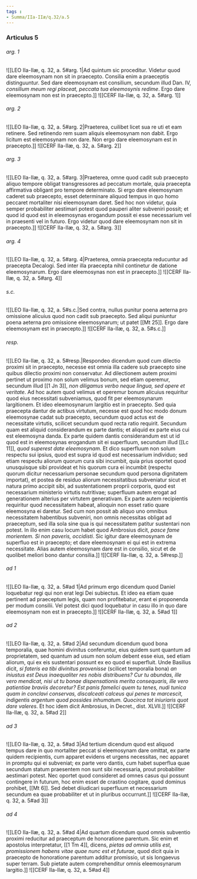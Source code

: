 ```yaml
---
tags : 
- Summa/IIa-IIæ/q.32/a.5
---
```


### Articulus 5

###### arg. 1
![[LEO IIa-IIæ, q. 32, a. 5#arg. 1|Ad quintum sic proceditur. Videtur quod dare eleemosynam non sit in praecepto. Consilia enim a praeceptis distinguuntur. Sed dare eleemosynam est consilium, secundum illud Dan. IV, *consilium meum regi placeat, peccata tua eleemosynis redime*. Ergo dare eleemosynam non est in praecepto.]]
![[CERF IIa-IIæ, q. 32, a. 5#arg. 1]]

###### arg. 2
![[LEO IIa-IIæ, q. 32, a. 5#arg. 2|Praeterea, cuilibet licet sua re uti et eam retinere. Sed retinendo rem suam aliquis eleemosynam non dabit. Ergo licitum est eleemosynam non dare. Non ergo dare eleemosynam est in praecepto.]]
![[CERF IIa-IIæ, q. 32, a. 5#arg. 2]]

###### arg. 3
![[LEO IIa-IIæ, q. 32, a. 5#arg. 3|Praeterea, omne quod cadit sub praecepto aliquo tempore obligat transgressores ad peccatum mortale, quia praecepta affirmativa obligant pro tempore determinato. Si ergo dare eleemosynam caderet sub praecepto, esset determinare aliquod tempus in quo homo peccaret mortaliter nisi eleemosynam daret. Sed hoc non videtur, quia semper probabiliter aestimari potest quod pauperi aliter subveniri possit; et quod id quod est in eleemosynas erogandum possit ei esse necessarium vel in praesenti vel in futuro. Ergo videtur quod dare eleemosynam non sit in praecepto.]]
![[CERF IIa-IIæ, q. 32, a. 5#arg. 3]]

###### arg. 4
![[LEO IIa-IIæ, q. 32, a. 5#arg. 4|Praeterea, omnia praecepta reducuntur ad praecepta Decalogi. Sed inter illa praecepta nihil continetur de datione eleemosynarum. Ergo dare eleemosynas non est in praecepto.]]
![[CERF IIa-IIæ, q. 32, a. 5#arg. 4]]

###### s.c.
![[LEO IIa-IIæ, q. 32, a. 5#s.c.|Sed contra, nullus punitur poena aeterna pro omissione alicuius quod non cadit sub praecepto. Sed aliqui puniuntur poena aeterna pro omissione eleemosynarum; ut patet [[Mt 25]]. Ergo dare eleemosynam est in praecepto.]]
![[CERF IIa-IIæ, q. 32, a. 5#s.c.]]

###### resp.
![[LEO IIa-IIæ, q. 32, a. 5#resp.|Respondeo dicendum quod cum dilectio proximi sit in praecepto, necesse est omnia illa cadere sub praecepto sine quibus dilectio proximi non conservatur. Ad dilectionem autem proximi pertinet ut proximo non solum velimus bonum, sed etiam operemur, secundum illud [[1 Jn 3]], *non diligamus verbo neque lingua, sed opere et veritate*. Ad hoc autem quod velimus et operemur bonum alicuius requiritur quod eius necessitati subveniamus, quod fit per eleemosynarum largitionem. Et ideo eleemosynarum largitio est in praecepto. Sed quia praecepta dantur de actibus virtutum, necesse est quod hoc modo donum eleemosynae cadat sub praecepto, secundum quod actus est de necessitate virtutis, scilicet secundum quod recta ratio requirit. Secundum quam est aliquid considerandum ex parte dantis; et aliquid ex parte eius cui est eleemosyna danda. Ex parte quidem dantis considerandum est ut id quod est in eleemosynas erogandum sit ei superfluum, secundum illud [[Lc 11]], *quod superest date eleemosynam*. Et dico superfluum non solum respectu sui ipsius, quod est supra id quod est necessarium individuo; sed etiam respectu aliorum quorum cura sibi incumbit, quia prius oportet quod unusquisque sibi provideat et his quorum cura ei incumbit (respectu quorum dicitur necessarium personae secundum quod persona dignitatem importat), et postea de residuo aliorum necessitatibus subveniatur sicut et natura primo accipit sibi, ad sustentationem proprii corporis, quod est necessarium ministerio virtutis nutritivae; superfluum autem erogat ad generationem alterius per virtutem generativam. Ex parte autem recipientis requiritur quod necessitatem habeat, alioquin non esset ratio quare eleemosyna ei daretur. Sed cum non possit ab aliquo uno omnibus necessitatem habentibus subveniri, non omnis necessitas obligat ad praeceptum, sed illa sola sine qua is qui necessitatem patitur sustentari non potest. In illo enim casu locum habet quod Ambrosius dicit, *pasce fame morientem. Si non paveris, occidisti*. Sic igitur dare eleemosynam de superfluo est in praecepto; et dare eleemosynam ei qui est in extrema necessitate. Alias autem eleemosynam dare est in consilio, sicut et de quolibet meliori bono dantur consilia.]]
![[CERF IIa-IIæ, q. 32, a. 5#resp.]]

###### ad 1
![[LEO IIa-IIæ, q. 32, a. 5#ad 1|Ad primum ergo dicendum quod Daniel loquebatur regi qui non erat legi Dei subiectus. Et ideo ea etiam quae pertinent ad praeceptum legis, quam non profitebatur, erant ei proponenda per modum consilii. Vel potest dici quod loquebatur in casu illo in quo dare eleemosynam non est in praecepto.]]
![[CERF IIa-IIæ, q. 32, a. 5#ad 1]]

###### ad 2
![[LEO IIa-IIæ, q. 32, a. 5#ad 2|Ad secundum dicendum quod bona temporalia, quae homini divinitus conferuntur, eius quidem sunt quantum ad proprietatem, sed quantum ad usum non solum debent esse eius, sed etiam aliorum, qui ex eis sustentari possunt ex eo quod ei superfluit. Unde Basilius dicit, *si fateris ea tibi divinitus provenisse* (scilicet temporalia bona) *an iniustus est Deus inaequaliter res nobis distribuens? Cur tu abundas, ille vero mendicat, nisi ut tu bonae dispensationis merita consequaris, ille vero patientiae braviis decoretur? Est panis famelici quem tu tenes, nudi tunica quam in conclavi conservas, discalceati calceus qui penes te marcescit, indigentis argentum quod possides inhumatum. Quocirca tot iniuriaris quot dare valeres*. Et hoc idem dicit Ambrosius, in Decret., dist. XLVII.]]
![[CERF IIa-IIæ, q. 32, a. 5#ad 2]]

###### ad 3
![[LEO IIa-IIæ, q. 32, a. 5#ad 3|Ad tertium dicendum quod est aliquod tempus dare in quo mortaliter peccat si eleemosynam dare omittat, ex parte quidem recipientis, cum apparet evidens et urgens necessitas, nec apparet in promptu qui ei subveniat; ex parte vero dantis, cum habet superflua quae secundum statum praesentem non sunt sibi necessaria, prout probabiliter aestimari potest. Nec oportet quod consideret ad omnes casus qui possunt contingere in futurum, hoc enim esset de crastino cogitare, quod dominus prohibet, [[Mt 6]]. Sed debet diiudicari superfluum et necessarium secundum ea quae probabiliter et ut in pluribus occurrunt.]]
![[CERF IIa-IIæ, q. 32, a. 5#ad 3]]

###### ad 4
![[LEO IIa-IIæ, q. 32, a. 5#ad 4|Ad quartum dicendum quod omnis subventio proximi reducitur ad praeceptum de honoratione parentum. Sic enim et apostolus interpretatur, [[1 Tm 4]], dicens, *pietas ad omnia utilis est, promissionem habens vitae quae nunc est et futurae*, quod dicit quia in praecepto de honoratione parentum additur promissio, ut sis longaevus super terram. Sub pietate autem comprehenditur omnis eleemosynarum largitio.]]
![[CERF IIa-IIæ, q. 32, a. 5#ad 4]]

